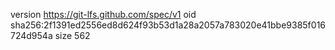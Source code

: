 version https://git-lfs.github.com/spec/v1
oid sha256:2f1391ed2556ed8d624f93b53d1a28a2057a783020e41bbe9385f016724d954a
size 562
